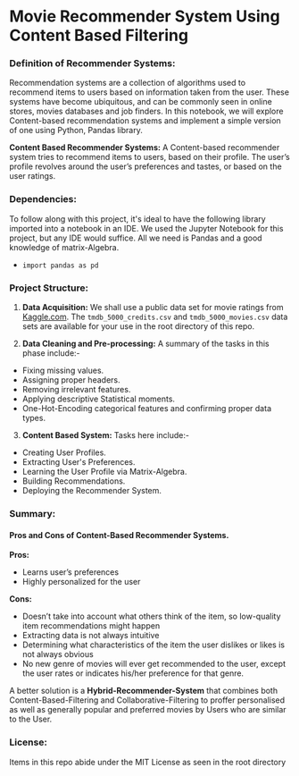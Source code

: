 # Movie Recommender System Using Content Based Filtering

### Definition of Recommender Systems:

Recommendation systems are a collection of algorithms used to recommend items to users based on information taken from the user.
These systems have become ubiquitous, and can be commonly seen in online stores, movies databases and job finders.
In this notebook, we will explore Content-based recommendation systems and implement a simple version of one using Python, Pandas library.

**Content Based Recommender Systems:**
A Content-based recommender system tries to recommend items to users, based on their profile.
The user’s profile revolves around the user’s preferences and tastes, or based on the user ratings.

### Dependencies:

To follow along with this project, it's ideal to have the following library imported into a notebook in an IDE.
We used the Jupyter Notebook for this project, but any IDE would suffice.
All we need is Pandas and a good knowledge of matrix-Algebra.

- `import pandas as pd`

### Project Structure:

1. **Data Acquisition:**
   We shall use a public data set for movie ratings from [Kaggle.com](https://www.kaggle.com/tmdb/tmdb-movie-metadata).
   The `tmdb_5000_credits.csv` and `tmdb_5000_movies.csv` data sets are available for your use in the root directory of this repo.

2. **Data Cleaning and Pre-processing:**
   A summary of the tasks in this phase include:-

- Fixing missing values.
- Assigning proper headers.
- Removing irrelevant features.
- Applying descriptive Statistical moments.
- One-Hot-Encoding categorical features and confirming proper data types.

3. **Content Based System:**
   Tasks here include:-

- Creating User Profiles.
- Extracting User's Preferences.
- Learning the User Profile via Matrix-Algebra.
- Building Recommendations.
- Deploying the Recommender System.

### Summary:

#### Pros and Cons of Content-Based Recommender Systems.

**Pros:**

- Learns user’s preferences
- Highly personalized for the user

**Cons:**

- Doesn’t take into account what others think of the item, so low-quality item recommendations might happen
- Extracting data is not always intuitive
- Determining what characteristics of the item the user dislikes or likes is not always obvious
- No new genre of movies will ever get recommended to the user, except the user rates or indicates his/her preference for that genre.

A better solution is a **Hybrid-Recommender-System** that combines both Content-Based-Filtering and Collaborative-Filtering to proffer personalised as well as generally popular and preferred movies by Users who are similar to the User.

### License:

Items in this repo abide under the MIT License as seen in the root directory
